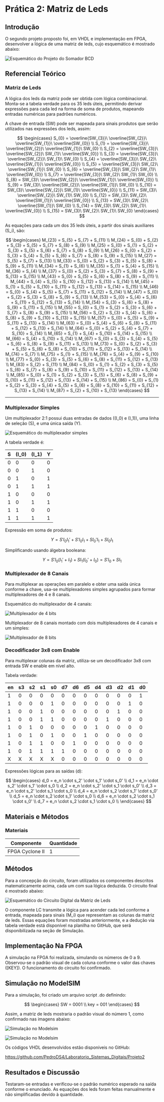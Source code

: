 # Prática 2: Matriz de Leds

## Introdução

O segundo projeto proposto foi, em VHDL e implementação em FPGA, desenvolver a lógica de uma matriz de leds, cujo esquemático é mostrado abaixo:

![Esquemático do Projeto do Somador BCD](figuras/matriz_leds.png)

## Referencial Teórico

### Matriz de Leds

A lógica dos leds da matriz pode ser obtida com lógica combinacional. Monta-se a tabela verdade para os 35 leds úteis, permitindo derivar expressões para cada led na forma de soma de produtos, mapeando entradas numéricas para padrões numéricos.

A chave de entrada \(SW\) pode ser mapeada para sinais produtos que serão utilizados nas expressões dos leds, assim:

$$
\begin{cases}
S_{0}  = \overline{SW_{3}}\ \overline{SW_{2}}\ \overline{SW_{1}}\ \overline{SW_{0}} \\
S_{1}  = \overline{SW_{3}}\ \overline{SW_{2}}\ \overline{SW_{1}}\ SW_{0} \\
S_{2}  = \overline{SW_{3}}\ \overline{SW_{2}}\ SW_{1}\ \overline{SW_{0}} \\
S_{3}  = \overline{SW_{3}}\ \overline{SW_{2}}\ SW_{1}\ SW_{0} \\
S_{4}  = \overline{SW_{3}}\ SW_{2}\ \overline{SW_{1}}\ \overline{SW_{0}} \\
S_{5}  = \overline{SW_{3}}\ SW_{2}\ \overline{SW_{1}}\ SW_{0} \\
S_{6}  = \overline{SW_{3}}\ SW_{2}\ SW_{1}\ \overline{SW_{0}} \\
S_{7}  = \overline{SW_{3}}\ SW_{2}\ SW_{1}\ SW_{0} \\
S_{8}  = SW_{3}\ \overline{SW_{2}}\ \overline{SW_{1}}\ \overline{SW_{0}} \\
S_{9}  = SW_{3}\ \overline{SW_{2}}\ \overline{SW_{1}}\ SW_{0} \\
S_{10} = SW_{3}\ \overline{SW_{2}}\ SW_{1}\ \overline{SW_{0}} \\
S_{11} = SW_{3}\ \overline{SW_{2}}\ SW_{1}\ SW_{0} \\
S_{12} = SW_{3}\ SW_{2}\ \overline{SW_{1}}\ \overline{SW_{0}} \\
S_{13} = SW_{3}\ SW_{2}\ \overline{SW_{1}}\ SW_{0} \\
S_{14} = SW_{3}\ SW_{2}\ SW_{1}\ \overline{SW_{0}} \\
S_{15} = SW_{3}\ SW_{2}\ SW_{1}\ SW_{0}
\end{cases}
$$

As equações para cada um dos 35 leds úteis, a partir dos sinais auxiliares \(S_i\), são:

$$
\begin{cases}
M_{23} = S_{5} + S_{7} + S_{11} \\
M_{24} = S_{0} + S_{2} + S_{3} + S_{5} + S_{7} + S_{8} + S_{9} \\
M_{25} = S_{0} + S_{1} + S_{2} + S_{3} + S_{5} + S_{6} + S_{7} + S_{8} + S_{9} \\
M_{26} = S_{0} + S_{2} + S_{3} + S_{4} + S_{5} + S_{6} + S_{7} + S_{8} + S_{9} + S_{15} \\
M_{27} = S_{5} + S_{7} + S_{13} \\
M_{33} = S_{0} + S_{2} + S_{3} + S_{5} + S_{8} + S_{9} + S_{11} \\
M_{34} = S_{1} + S_{6} \\
M_{35} = S_{1} + S_{4} + S_{15} \\
M_{36} = S_{4} \\
M_{37} = S_{0} + S_{2} + S_{3} + S_{7} + S_{8} + S_{9} + S_{13} + S_{15} \\
M_{43} = S_{0} + S_{5} + S_{6} + S_{8} + S_{9} + S_{11} \\
M_{44} = S_{4} + S_{5} + S_{10} + S_{12} + S_{13} + S_{14} \\
M_{45} = S_{1} + S_{5} + S_{10} + S_{11} + S_{12} + S_{13} + S_{14} + S_{15} \\
M_{46} = S_{0} + S_{4} + S_{5} + S_{7} + S_{11} + S_{12} + S_{14} \\
M_{47} = S_{0} + S_{2} + S_{3} + S_{8} + S_{9} + S_{13} \\
M_{53} = S_{0} + S_{4} + S_{6} + S_{11} + S_{12} + S_{13} + S_{14} \\
M_{54} = S_{3} + S_{6} + S_{8} + S_{9} + S_{11} + S_{15} \\
M_{55} = S_{0} + S_{1} + S_{2} + S_{3} + S_{6} + S_{7} + S_{8} + S_{9} + S_{15} \\
M_{56} = S_{2} + S_{3} + S_{4} + S_{6} + S_{8} + S_{9} + S_{10} + S_{13} + S_{15} \\
M_{57} = S_{0} + S_{5} + S_{9} + S_{11} + S_{13} + S_{14} \\
M_{63} = S_{0} + S_{4} + S_{6} + S_{8} + S_{11} + S_{12} + S_{13} + S_{14} \\
M_{64} = S_{0} + S_{2} + S_{4} + S_{7} + S_{10} + S_{14} \\
M_{65} = S_{1} + S_{4} + S_{10} + S_{14} + S_{15} \\
M_{66} = S_{4} + S_{10} + S_{14} \\
M_{67} = S_{0} + S_{3} + S_{4} + S_{5} + S_{6} + S_{8} + S_{9} + S_{11} + S_{13} \\
M_{73} = S_{0} + S_{2} + S_{3} + S_{5} + S_{6} + S_{8} + S_{10} + S_{11} + S_{12} + S_{13} + S_{14} \\
M_{74} = S_{7} \\
M_{75} = S_{1} + S_{15} \\
M_{76} = S_{4} + S_{9} + S_{10} \\
M_{77} = S_{0} + S_{3} + S_{5} + S_{6} + S_{8} + S_{11} + S_{12} + S_{13} \\
M_{83} = S_{2} + S_{11} \\
M_{84} = S_{0} + S_{1} + S_{2} + S_{3} + S_{5} + S_{6} + S_{7} + S_{8} + S_{9} + S_{10} + S_{11} + S_{12} + S_{13} + S_{14} \\
M_{85} = S_{0} + S_{1} + S_{2} + S_{3} + S_{5} + S_{6} + S_{8} + S_{9} + S_{10} + S_{11} + S_{12} + S_{13} + S_{14} + S_{15} \\
M_{86} = S_{0} + S_{1} + S_{2} + S_{3} + S_{4} + S_{5} + S_{6} + S_{8} + S_{10} + S_{11} + S_{12} + S_{13} + S_{14} \\
M_{87} = S_{2} + S_{10} + S_{13}
\end{cases}
$$

---

### Multiplexador Simples

Um multiplexador 2:1 possui duas entradas de dados (\(I_0\) e \(I_1\)), uma linha de seleção \(S\), e uma única saída \(Y\).

![Esquemático do multiplexador simples](figuras/Multiplexador_1_bit.png)

A tabela verdade é:

| S | \(I_0\) | \(I_1\) | Y |
|---|---------|---------|---|
| 0 | 0 | 0 | 0 |
| 0 | 0 | 1 | 0 |
| 0 | 1 | 0 | 1 |
| 0 | 1 | 1 | 1 |
| 1 | 0 | 0 | 0 |
| 1 | 0 | 1 | 1 |
| 1 | 1 | 0 | 0 |
| 1 | 1 | 1 | 1 |

Expressão em soma de produtos:

$$
Y = S' I_0 I_1' + S' I_0 I_1 + S I_0' I_1 + S I_0 I_1
$$

Simplificando usando álgebra booleana:

$$
Y = S' I_0 (I_1' + I_1) + S I_1 (I_0' + I_0) = S' I_0 + S I_1
$$

### Multiplexador de 8 Canais

Para multiplexar as operações em paralelo e obter uma saída única conforme a chave, usa-se multiplexadores simples agrupados para formar multiplexadores de 4 e 8 canais.

Esquemático do multiplexador de 4 canais:

![Multiplexador de 4 bits](figuras/mux_4.png)

Multiplexador de 8 canais montado com dois multiplexadores de 4 canais e um simples:

![Multiplexador de 8 bits](figuras/mux_8.png)

### Decodificador 3x8 com Enable

Para multiplexar colunas da matriz, utiliza-se um decodificador 3x8 com entrada SW e enable em nível alto.

Tabela verdade:

| en | s3 | s2 | s1 | s0 | d7 | d6 | d5 | d4 | d3 | d2 | d1 | d0 |
|----|----|----|----|----|----|----|----|----|----|----|----|----|
| 1  | 0  | 0  | 0  | 0  | 0  | 0  | 0  | 0  | 0  | 0  | 0  | 1  |
| 1  | 0  | 0  | 0  | 1  | 0  | 0  | 0  | 0  | 0  | 0  | 1  | 0  |
| 1  | 0  | 0  | 1  | 0  | 0  | 0  | 0  | 0  | 0  | 1  | 0  | 0  |
| 1  | 0  | 0  | 1  | 1  | 0  | 0  | 0  | 0  | 1  | 0  | 0  | 0  |
| 1  | 0  | 1  | 0  | 0  | 0  | 0  | 0  | 1  | 0  | 0  | 0  | 0  |
| 1  | 0  | 1  | 0  | 1  | 0  | 0  | 1  | 0  | 0  | 0  | 0  | 0  |
| 1  | 0  | 1  | 1  | 0  | 0  | 1  | 0  | 0  | 0  | 0  | 0  | 0  |
| 1  | 0  | 1  | 1  | 1  | 1  | 0  | 0  | 0  | 0  | 0  | 0  | 0  |
| X  | X  | X  | X  | X  | 0  | 0  | 0  | 0  | 0  | 0  | 0  | 0  |

Expressões lógicas para as saídas \(d\):

$$
\begin{cases}
d_0 = e_n \cdot s_2' \cdot s_1' \cdot s_0' \\
d_1 = e_n \cdot s_2' \cdot s_1' \cdot s_0 \\
d_2 = e_n \cdot s_2' \cdot s_1 \cdot s_0' \\
d_3 = e_n \cdot s_2' \cdot s_1 \cdot s_0 \\
d_4 = e_n \cdot s_2 \cdot s_1' \cdot s_0' \\
d_5 = e_n \cdot s_2 \cdot s_1' \cdot s_0 \\
d_6 = e_n \cdot s_2 \cdot s_1 \cdot s_0' \\
d_7 = e_n \cdot s_2 \cdot s_1 \cdot s_0 \\
\end{cases}
$$

## Materiais e Métodos

### Materiais

| Componente     | Quantidade |
|----------------|------------|
| FPGA Cyclone II| 1          |

## Métodos

Para a concepção do circuito, foram utilizados os componentes descritos matematicamente acima, cada um com sua lógica deduzida. O circuito final é mostrado abaixo:

![Esquemático do Circuito Digital da Matriz de Leds](figuras/matriz_leds_circuit.png)

O componente LC transmite a lógica para acender cada led conforme a entrada, mapeada para sinais \(M_i\) que representam as colunas da matriz de leds. Essas equações foram mostradas anteriormente, e a dedução via tabela verdade está disponível na planilha no GitHub, que será disponibilizada na seção de Simulação.

## Implementação Na FPGA

A simulação na FPGA foi realizada, simulando os números de 0 a 9. Observou-se o padrão visual de cada coluna conforme o valor das chaves \([KEY]\). O funcionamento do circuito foi confirmado.

## Simulação no ModelSIM

Para a simulação, foi criado um arquivo script .do definindo:

$$
\begin{cases}
SW = 0001 \\
key = 001
\end{cases}
$$

Assim, a matriz de leds mostraria o padrão visual do número 1, como confirmado nas imagens abaixo:

![Simulação no Modelsim](figuras/sim_modelsim1.png)

![Simulação no Modelsim](figuras/sim_modelsim2.png)

Os códigos VHDL desenvolvidos estão disponíveis no GitHub:

https://github.com/PedroDS4/Laboratorio_Sistemas_Digitais/Projeto2

## Resultados e Discussão

Testaram-se entradas e verificou-se o padrão numérico esperado na saída conforme o enunciado. As equações dos leds foram feitas manualmente e não simplificadas devido à quantidade.
